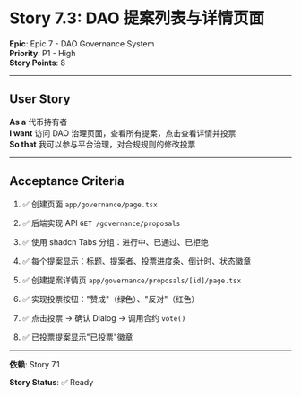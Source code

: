 # Story 7.3: DAO 提案列表与详情页面

**Epic**: Epic 7 - DAO Governance System  
**Priority**: P1 - High  
**Story Points**: 8

---

## User Story

**As a** 代币持有者  
**I want** 访问 DAO 治理页面，查看所有提案，点击查看详情并投票  
**So that** 我可以参与平台治理，对合规规则的修改投票

---

## Acceptance Criteria

1. ✅ 创建页面 `app/governance/page.tsx`

2. ✅ 后端实现 API `GET /governance/proposals`

3. ✅ 使用 shadcn Tabs 分组：进行中、已通过、已拒绝

4. ✅ 每个提案显示：标题、提案者、投票进度条、倒计时、状态徽章

5. ✅ 创建提案详情页 `app/governance/proposals/[id]/page.tsx`

6. ✅ 实现投票按钮："赞成"（绿色）、"反对"（红色）

7. ✅ 点击投票 → 确认 Dialog → 调用合约 `vote()`

8. ✅ 已投票提案显示"已投票"徽章

---

**依赖**: Story 7.1

**Story Status**: ✅ Ready
